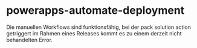 # powerapps-automate-deployment

Die manuellen Workflows sind funktionsfähig, bei der pack solution action getriggert im Rahmen eines Releases kommt es zu einem derzeit nicht behandelten Error.
